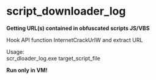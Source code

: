 # script_downloader_log  
  
**Getting URL(s) contained in obfuscated scripts JS/VBS**  

Hook API function InternetCrackUrlW and extract URL  
  
Usage:  
scr_dloader_log.exe target_script_file

**Run only in VM!** 
